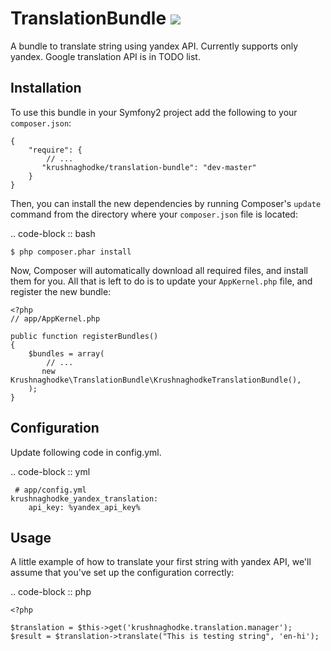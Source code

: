 # TranslationBundle ![](https://secure.travis-ci.org/richsage/RMSPushNotificationsBundle.png)

A bundle to translate string using yandex API.  Currently supports only yandex. Google translation API is in TODO list.

## Installation

To use this bundle in your Symfony2 project add the following to your `composer.json`:

    {
        "require": {
            // ...
           "krushnaghodke/translation-bundle": "dev-master"
        }
    }

Then, you can install the new dependencies by running Composer's ``update`` command from the directory
where your ``composer.json`` file is located:

.. code-block :: bash

    $ php composer.phar install

Now, Composer will automatically download all required files, and install them for you.
All that is left to do is to update your ``AppKernel.php`` file, and register the new bundle:

    <?php
    // app/AppKernel.php

    public function registerBundles()
    {
        $bundles = array(
            // ...
           new Krushnaghodke\TranslationBundle\KrushnaghodkeTranslationBundle(),
        );
    }


## Configuration

Update following code in config.yml.

.. code-block :: yml

     # app/config.yml
    krushnaghodke_yandex_translation:
        api_key: %yandex_api_key%


## Usage

A little example of how to translate your first string with yandex API, we'll assume that you've set up the configuration correctly:

.. code-block :: php

    <?php

    $translation = $this->get('krushnaghodke.translation.manager');
    $result = $translation->translate("This is testing string", 'en-hi');

